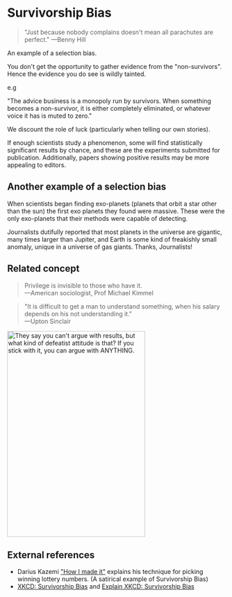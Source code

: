 ﻿# Survivorship Bias

> "Just because nobody complains doesn't mean all parachutes are perfect."
> &mdash;Benny Hill

An example of a selection bias.

You don't get the opportunity to gather evidence from the "non-survivors". Hence the evidence you do see is wildly tainted.

e.g

"The advice business is a monopoly run by survivors. When something becomes a non-survivor, it is either completely eliminated, or whatever voice it has is muted to zero."

We discount the role of luck (particularly when telling our own stories).

If enough scientists study a phenomenon, some will find statistically significant results by chance, and these are the experiments submitted for publication. Additionally, papers showing positive results may be more appealing to editors.

## Another example of a selection bias

When scientists began finding exo-planets (planets that orbit a star other than the sun) the first exo planets they found were massive. These were the only exo-planets that their methods were capable of detecting.

Journalists dutifully reported that most planets in the universe are gigantic, many times larger than Jupiter, and Earth is some kind of freakishly small anomaly, unique in a universe of gas giants. Thanks, Journalists!

## Related concept

> Privilege is invisible to those who have it.<br />
> &mdash;American sociologist, Prof Michael Kimmel

> "It is difficult to get a man to understand something, when his salary depends on his not understanding it."<br />
> &mdash;Upton Sinclair

<img alt="They say you can't argue with results, but what kind of defeatist attitude is that? If you stick with it, you can argue with ANYTHING." src="survivorship_bias.png" width="317" height="473">

## External references

- Darius Kazemi ["How I made it"](https://www.youtube.com/watch?v=l_F9jxsfGCw)  explains his technique for picking winning lottery numbers. (A satirical example of Survivorship Bias)
- [XKCD: Survivorship Bias](https://www.xkcd.com/1827/) and [Explain XKCD: Survivorship Bias](https://www.explainxkcd.com/wiki/index.php/1827:_Survivorship_Bias)

